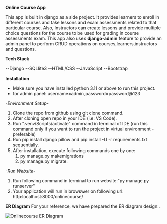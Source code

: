 **Online Course App**

This app is built in django as a side project. It provides learners to enroll in different courses and take lessons and exam assessments related to that particular course. Also, Instructors can create lessons and provide multiple choice questions for the course to be used for grading in course assessments exam. This app also uses **django-admin** feature to provide an admin panel to perform CRUD operations on courses,learners,instructors and questions.

**Tech Stack**

--Django
--SQLlite3
--HTML/CSS
--JavaScript
--Bootstrap

**Installation**

- Make sure you have installed python 3.11 or above to run this project.
- for admin panel: username=admin,password=password@123
 
*-Environment Setup-*
1. Clone the repo from github using git clone command.
2. After cloning open repo in your IDE (i.e: VS Code).
3. Run ".venv/Scripts/activate" command in terminal of IDE (run this command only if you want to run the project in virtual environment -preferable)
3. Run pip install django pillow and pip install -U -r requirements.txt sequentially.
4. After installation, execute following commands one by one:
   1. py manage.py makemigrations
   2. py manage.py migrate.
   
*-Run Website-*
1. Run following command in terminal to run website:"py manage.py runserver"
2. Your application will run in browswer on following url: http:localhost:8000/onlinecourse/


**ER Diagram**
For your reference, we have prepared the ER diagram design:.

![Onlinecourse ER Diagram](https://github.com/ibm-developer-skills-network/final-cloud-app-with-database/blob/master/static/media/course_images/onlinecourse_app_er.png)
